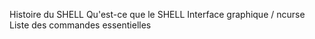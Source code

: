 Histoire du SHELL
Qu'est-ce que le SHELL
Interface graphique / ncurse
Liste des commandes essentielles
